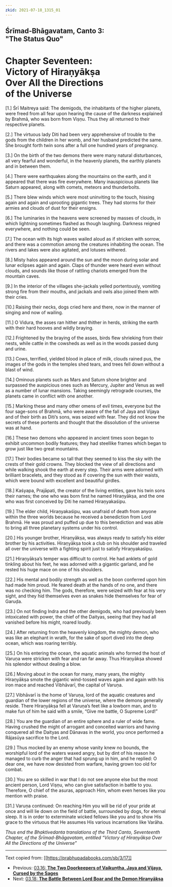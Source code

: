 ```yaml
---
zkid: 2021-07-18_1315_01
---
```


## Śrīmad-Bhāgavatam, Canto 3:<br> "The Status Quo"
# Chapter Seventeen:<br> Victory of Hiraṇyākṣa<br> Over All the Directions<br> of the Universe


[1.] Śrī Maitreya said: The demigods, the inhabitants of the higher planets, were freed from all fear upon hearing the cause of the darkness explained by Brahmā, who was born from Viṣṇu. Thus they all returned to their respective planets.

[2.] The virtuous lady Diti had been very apprehensive of trouble to the gods from the children in her womb, and her husband predicted the same. She brought forth twin sons after a full one hundred years of pregnancy.

[3.] On the birth of the two demons there were many natural disturbances, all very fearful and wonderful, in the heavenly planets, the earthly planets and in between them.

[4.] There were earthquakes along the mountains on the earth, and it appeared that there was fire everywhere. Many inauspicious planets like Saturn appeared, along with comets, meteors and thunderbolts.

[5.] There blew winds which were most uninviting to the touch, hissing again and again and uprooting gigantic trees. They had storms for their armies and clouds of dust for their ensigns.

[6.] The luminaries in the heavens were screened by masses of clouds, in which lightning sometimes flashed as though laughing. Darkness reigned everywhere, and nothing could be seen.

[7.] The ocean with its high waves wailed aloud as if stricken with sorrow, and there was a commotion among the creatures inhabiting the ocean. The rivers and lakes were also agitated, and lotuses withered.

[8.] Misty halos appeared around the sun and the moon during solar and lunar eclipses again and again. Claps of thunder were heard even without clouds, and sounds like those of rattling chariots emerged from the mountain caves.

[9.] In the interior of the villages she-jackals yelled portentously, vomiting strong fire from their mouths, and jackals and owls also joined them with their cries.

[10.] Raising their necks, dogs cried here and there, now in the manner of singing and now of wailing.

[11.] O Vidura, the asses ran hither and thither in herds, striking the earth with their hard hooves and wildly braying.

[12.] Frightened by the braying of the asses, birds flew shrieking from their nests, while cattle in the cowsheds as well as in the woods passed dung and urine.

[13.] Cows, terrified, yielded blood in place of milk, clouds rained pus, the images of the gods in the temples shed tears, and trees fell down without a blast of wind.

[14.] Ominous planets such as Mars and Saturn shone brighter and surpassed the auspicious ones such as Mercury, Jupiter and Venus as well as a number of lunar mansions. Taking seemingly retrograde courses, the planets came in conflict with one another.

[15.] Marking these and many other omens of evil times, everyone but the four sage-sons of Brahmā, who were aware of the fall of Jaya and Vijaya and of their birth as Diti’s sons, was seized with fear. They did not know the secrets of these portents and thought that the dissolution of the universe was at hand.

[16.] These two demons who appeared in ancient times soon began to exhibit uncommon bodily features; they had steellike frames which began to grow just like two great mountains.

[17.] Their bodies became so tall that they seemed to kiss the sky with the crests of their gold crowns. They blocked the view of all directions and while walking shook the earth at every step. Their arms were adorned with brilliant bracelets, and they stood as if covering the sun with their waists, which were bound with excellent and beautiful girdles.

[18.] Kaśyapa, Prajāpati, the creator of the living entities, gave his twin sons their names; the one who was born first he named Hiraṇyākṣa, and the one who was first conceived by Diti he named Hiraṇyakaśipu.

[19.] The elder child, Hiraṇyakaśipu, was unafraid of death from anyone within the three worlds because he received a benediction from Lord Brahmā. He was proud and puffed up due to this benediction and was able to bring all three planetary systems under his control.

[20.] His younger brother, Hiraṇyākṣa, was always ready to satisfy his elder brother by his activities. Hiraṇyākṣa took a club on his shoulder and traveled all over the universe with a fighting spirit just to satisfy Hiraṇyakaśipu.

[21.] Hiraṇyākṣa’s temper was difficult to control. He had anklets of gold tinkling about his feet, he was adorned with a gigantic garland, and he rested his huge mace on one of his shoulders.

[22.] His mental and bodily strength as well as the boon conferred upon him had made him proud. He feared death at the hands of no one, and there was no checking him. The gods, therefore, were seized with fear at his very sight, and they hid themselves even as snakes hide themselves for fear of Garuḍa.

[23.] On not finding Indra and the other demigods, who had previously been intoxicated with power, the chief of the Daityas, seeing that they had all vanished before his might, roared loudly.

[24.] After returning from the heavenly kingdom, the mighty demon, who was like an elephant in wrath, for the sake of sport dived into the deep ocean, which was roaring terribly.

[25.] On his entering the ocean, the aquatic animals who formed the host of Varuṇa were stricken with fear and ran far away. Thus Hiraṇyākṣa showed his splendor without dealing a blow.

[26.] Moving about in the ocean for many, many years, the mighty Hiraṇyākṣa smote the gigantic wind-tossed waves again and again with his iron mace and reached Vibhāvarī, the capital of Varuṇa.

[27.] Vibhāvarī is the home of Varuṇa, lord of the aquatic creatures and guardian of the lower regions of the universe, where the demons generally reside. There Hiraṇyākṣa fell at Varuṇa’s feet like a lowborn man, and to make fun of him he said with a smile, “Give me battle, O Supreme Lord!”

[28.] You are the guardian of an entire sphere and a ruler of wide fame. Having crushed the might of arrogant and conceited warriors and having conquered all the Daityas and Dānavas in the world, you once performed a Rājasūya sacrifice to the Lord.

[29.] Thus mocked by an enemy whose vanity knew no bounds, the worshipful lord of the waters waxed angry, but by dint of his reason he managed to curb the anger that had sprung up in him, and he replied: O dear one, we have now desisted from warfare, having grown too old for combat.

[30.] You are so skilled in war that I do not see anyone else but the most ancient person, Lord Viṣṇu, who can give satisfaction in battle to you. Therefore, O chief of the asuras, approach Him, whom even heroes like you mention with praise.

[31.] Varuṇa continued: On reaching Him you will be rid of your pride at once and will lie down on the field of battle, surrounded by dogs, for eternal sleep. It is in order to exterminate wicked fellows like you and to show His grace to the virtuous that He assumes His various incarnations like Varāha.


_Thus end the Bhaktivedanta translations of the Third Canto, Seventeenth Chapter, of the Śrīmad-Bhāgavatam, entitled “Victory of Hiraṇyākṣa Over All the Directions of the Universe”_

---

Text copied from: [[https://prabhupadabooks.com/sb/3/17]]

- Previous: [03.16: **The Two Doorkeepers of Vaikuṇṭha, Jaya and Vijaya, Cursed by the Sages**](03.16-t.html)
- Next: [03.18: **The Battle Between Lord Boar and the Demon Hiraṇyākṣa**](03.18-t.html)
<!--stackedit_data:
eyJoaXN0b3J5IjpbLTI3OTcxNjY0NF19
-->